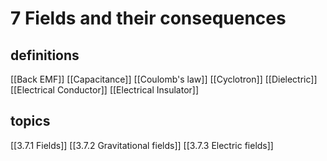 # 7 Fields and their consequences

## definitions
[[Back EMF]]
[[Capacitance]]
[[Coulomb's law]]
[[Cyclotron]]
[[Dielectric]]
[[Electrical Conductor]]
[[Electrical Insulator]]
## topics
[[3.7.1 Fields]]
[[3.7.2 Gravitational fields]]
[[3.7.3 Electric fields]]